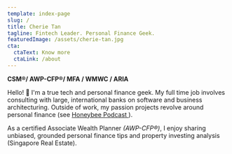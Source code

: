```yaml
---
template: index-page
slug: /
title: Cherie Tan
tagline: Fintech Leader. Personal Finance Geek.
featuredImage: /assets/cherie-tan.jpg
cta:
  ctaText: Know more
  ctaLink: /about
---
```

**CSM®/ AWP-CFP®/ MFA / WMWC / ARIA**

Hello! 👋 I'm a true tech and personal finance geek. My full time job involves consulting with large, international banks on software and business architecturing. Outside of work, my passion projects revolve around personal finance (see [Honeybee Podcast ](https://anchor.fm/honeybee-podcast)). 

As a certified Associate Wealth Planner *(AWP-CFP®)*, I enjoy sharing unbiased, grounded personal finance tips and property investing analysis (Singapore Real Estate).